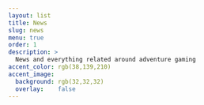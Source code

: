 ```yaml
---
layout: list
title: News
slug: news
menu: true
order: 1
description: >
  News and everything related around adventure gaming
accent_color: rgb(38,139,210)
accent_image:
  background: rgb(32,32,32)
  overlay:    false
---
```

